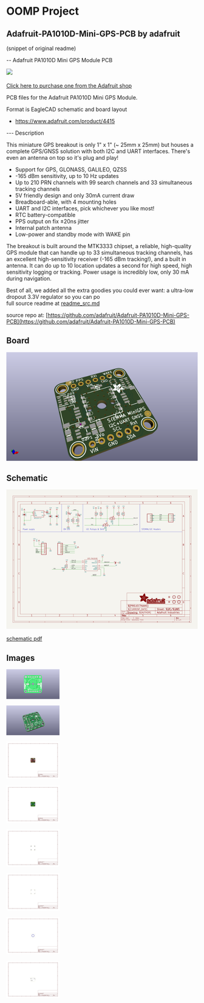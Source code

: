 # OOMP Project  
## Adafruit-PA1010D-Mini-GPS-PCB  by adafruit  
  
(snippet of original readme)  
  
-- Adafruit PA1010D Mini GPS Module PCB  
  
<a href="http://www.adafruit.com/products/4415"><img src="assets/4415.jpg?raw=true" width="500px"><br/>  
Click here to purchase one from the Adafruit shop</a>  
  
PCB files for the Adafruit PA1010D Mini GPS Module.   
  
Format is EagleCAD schematic and board layout  
* https://www.adafruit.com/product/4415  
  
--- Description  
  
This miniature GPS breakout is only 1" x 1" (~ 25mm x 25mm) but houses a complete GPS/GNSS solution with both I2C and UART interfaces. There's even an antenna on top so it's plug and play!  
  
* Support for GPS, GLONASS, GALILEO, QZSS  
* -165 dBm sensitivity, up to 10 Hz updates  
* Up to 210 PRN channels with 99 search channels and 33 simultaneous tracking channels  
* 5V friendly design and only 30mA current draw  
* Breadboard-able, with 4 mounting holes  
* UART and I2C interfaces, pick whichever you like most!  
* RTC battery-compatible  
* PPS output on fix ±20ns jitter  
* Internal patch antenna  
* Low-power and standby mode with WAKE pin  
  
The breakout is built around the MTK3333 chipset, a reliable, high-quality GPS module that can handle up to 33 simultaneous tracking channels, has an excellent high-sensitivity receiver (-165 dBm tracking!), and a built in antenna. It can do up to 10 location updates a second for high speed, high sensitivity logging or tracking. Power usage is incredibly low, only 30 mA during navigation.  
  
Best of all, we added all the extra goodies you could ever want: a ultra-low dropout 3.3V regulator so you can po  
  full source readme at [readme_src.md](readme_src.md)  
  
source repo at: [https://github.com/adafruit/Adafruit-PA1010D-Mini-GPS-PCB](https://github.com/adafruit/Adafruit-PA1010D-Mini-GPS-PCB)  
## Board  
  
[![working_3d.png](working_3d_600.png)](working_3d.png)  
## Schematic  
  
[![working_schematic.png](working_schematic_600.png)](working_schematic.png)  
  
[schematic pdf](working_schematic.pdf)  
## Images  
  
[![working_3D_bottom.png](working_3D_bottom_140.png)](working_3D_bottom.png)  
  
[![working_3D_top.png](working_3D_top_140.png)](working_3D_top.png)  
  
[![working_assembly_page_01.png](working_assembly_page_01_140.png)](working_assembly_page_01.png)  
  
[![working_assembly_page_02.png](working_assembly_page_02_140.png)](working_assembly_page_02.png)  
  
[![working_assembly_page_03.png](working_assembly_page_03_140.png)](working_assembly_page_03.png)  
  
[![working_assembly_page_04.png](working_assembly_page_04_140.png)](working_assembly_page_04.png)  
  
[![working_assembly_page_05.png](working_assembly_page_05_140.png)](working_assembly_page_05.png)  
  
[![working_assembly_page_06.png](working_assembly_page_06_140.png)](working_assembly_page_06.png)  
